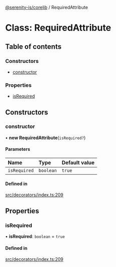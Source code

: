 [@serenity-is/corelib](../README.md) / RequiredAttribute

# Class: RequiredAttribute

## Table of contents

### Constructors

- [constructor](RequiredAttribute.md#constructor)

### Properties

- [isRequired](RequiredAttribute.md#isrequired)

## Constructors

### constructor

• **new RequiredAttribute**(`isRequired?`)

#### Parameters

| Name | Type | Default value |
| :------ | :------ | :------ |
| `isRequired` | `boolean` | `true` |

#### Defined in

[src/decorators/index.ts:209](https://github.com/serenity-is/serenity/blob/master/packages/corelib/src/decorators/index.ts#L209)

## Properties

### isRequired

• **isRequired**: `boolean` = `true`

#### Defined in

[src/decorators/index.ts:209](https://github.com/serenity-is/serenity/blob/master/packages/corelib/src/decorators/index.ts#L209)
